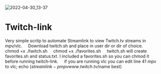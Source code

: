 ![2022-04-30_13-37](https://user-images.githubusercontent.com/101760116/166118364-c4932e2f-38bb-412f-b490-5d7b61ce7152.png)

# Twitch-link
 Very simple scritp to automate Streamlink to view Twitch.tv streams in mpv/vlc.&nbsp;&nbsp;&nbsp;&nbsp;
 Download twitch.sh and place in user dir or dir of choice.&nbsp;&nbsp;&nbsp;&nbsp;
 chmod +x ./twitch.sh&nbsp;&nbsp;&nbsp;&nbsp;
 chmod +x ./favorites.sh&nbsp;&nbsp;&nbsp;&nbsp;
 twitch.sh will create favorites.sh and status.txt. I included a favorites.sh so you can chmod it before running twitch-link.&nbsp;&nbsp;&nbsp;&nbsp;
 if you are running vlc you can edit line 41 mpv to vlc; echo $(streamlink -p mpv www.twitch.tv/$name best)&nbsp;&nbsp;&nbsp;&nbsp;
